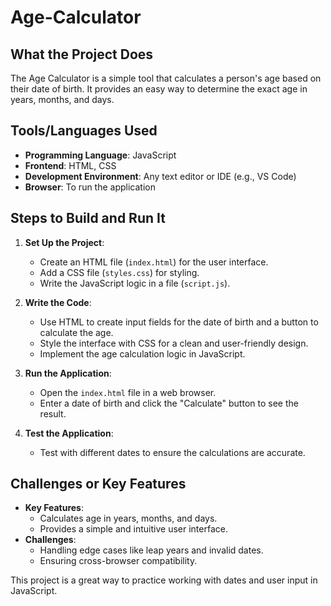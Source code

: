 # Age-Calculator

## What the Project Does
The Age Calculator is a simple tool that calculates a person's age based on their date of birth. It provides an easy way to determine the exact age in years, months, and days.

## Tools/Languages Used
- **Programming Language**: JavaScript
- **Frontend**: HTML, CSS
- **Development Environment**: Any text editor or IDE (e.g., VS Code)
- **Browser**: To run the application

## Steps to Build and Run It
1. **Set Up the Project**:
    - Create an HTML file (`index.html`) for the user interface.
    - Add a CSS file (`styles.css`) for styling.
    - Write the JavaScript logic in a file (`script.js`).

2. **Write the Code**:
    - Use HTML to create input fields for the date of birth and a button to calculate the age.
    - Style the interface with CSS for a clean and user-friendly design.
    - Implement the age calculation logic in JavaScript.

3. **Run the Application**:
    - Open the `index.html` file in a web browser.
    - Enter a date of birth and click the "Calculate" button to see the result.

4. **Test the Application**:
    - Test with different dates to ensure the calculations are accurate.

## Challenges or Key Features
- **Key Features**:
  - Calculates age in years, months, and days.
  - Provides a simple and intuitive user interface.
- **Challenges**:
  - Handling edge cases like leap years and invalid dates.
  - Ensuring cross-browser compatibility.

This project is a great way to practice working with dates and user input in JavaScript.
